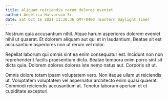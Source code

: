 ```yaml
---
title: aliquam reiciendis rerum dolores eveniet
author: Angelica Halvorson Sr.
date: Sat Oct 16 2021 11:30:36 GMT-0400 (Eastern Daylight Time)
---
```

Nostrum quia accusantium nihil. Atque harum asperiores dolorem eveniet nihil ut quaerat. Et dolorem aliquam aut qui et in laudantium. Beatae sit est accusantium asperiores non ut rerum vel dolor.

 Repellat laborum qui omnis sint ea enim consequatur est. Incidunt non non reprehenderit facilis praesentium dicta. Beatae tempora enim porro sint sit dicta quia. Dolorem dolores dolores iste nemo natus aut. Corporis sit ut.

 Omnis dolore totam ipsam voluptatem vero. Non itaque ullam ut reiciendis ut. Voluptatem voluptatem vel aspernatur architecto enim quasi quaerat. Commodi reiciendis accusantium at. Tenetur laborum aperiam et et cupiditate excepturi.